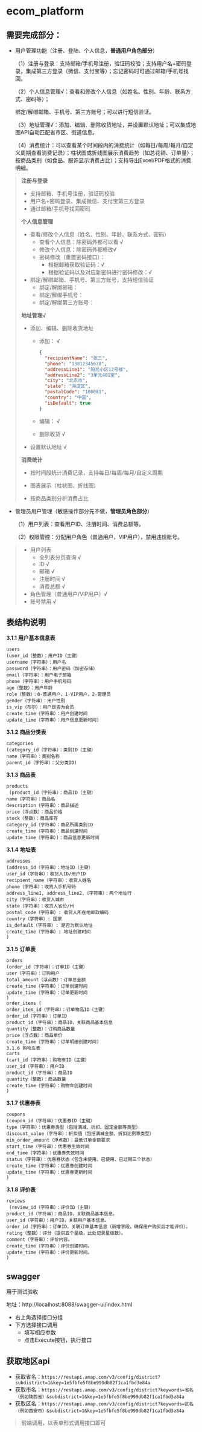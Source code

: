 # ecom_platform

## 需要完成部分：

- 用户管理功能（注册、登陆、个人信息，**普通用户角色部分**）

  （1）注册与登录：支持邮箱/手机号注册，验证码校验；支持用户名+密码登录，集成第三方登录（微信、支付宝等）；忘记密码时可通过邮箱/手机号找回。

  （2）个人信息管理√：查看和修改个人信息（如姓名、性别、年龄、联系方式、密码等）；

  绑定/解绑邮箱、手机号、第三方账号；可以进行短信验证。

  （3）地址管理√：添加、编辑、删除收货地址，并设置默认地址；可以集成地图API自动匹配省市区、街道信息。

  （4）消费统计：可以查看某个时间段内的消费统计（如每日/每周/每月/自定义周期查看消费记录）；柱状图或折线图展示消费趋势（如总花销、订单量）；按商品类别（如食品、服饰显示消费占比）；支持导出Excel/PDF格式的消费明细。

> **注册与登录**
>
> -  支持邮箱、手机号注册，验证码校验
> - 用户名+密码登录，集成微信、支付宝第三方登录
> -  通过邮箱/手机号找回密码
>
> **个人信息管理**
>
> - 查看/修改个人信息（姓名、性别、年龄、联系方式、密码）
>   - 查看个人信息：除密码外都可以看 √
>   - 修改个人信息：除密码外都修改√
>   - 密码修改（重置密码接口）：
>     - 根据邮箱获取验证码：√
>     - 根据验证码以及对应新密码进行密码修改：√
> - 绑定/解绑邮箱、手机号、第三方账号，支持短信验证
>   - 绑定/解绑邮箱：
>   - 绑定/解绑手机号：
>   - 绑定/解绑第三方账号：
>
> **地址管理√** 
>
> - 添加、编辑、删除收货地址 
>
>   - 添加： √
>
>     ```json
>     {
>       "recipientName": "张三",
>       "phone": "13812345678",
>       "addressLine1": "阳光小区12号楼",
>       "addressLine2": "3单元401室",
>       "city": "北京市",
>       "state": "海淀区",
>       "postalCode": "100081",
>       "country": "中国",
>       "isDefault": true
>     }
>     ```
>
>   - 编辑： √
>   - 删除收货 √
>
> - 设置默认地址 √
>
> **消费统计**
>
> - 按时间段统计消费记录，支持每日/每周/每月/自定义周期
>
> - 图表展示（柱状图、折线图）
> - 按商品类别分析消费占比

- 管理员用户管理（敏感操作部分先不做，**管理员角色部分**）

  （1）用户列表：查看用户ID、注册时间、消费总额等。

  （2）权限管控：分配用户角色（普通用户，VIP用户），禁用违规账号。


> - 用户列表
>   - 全列表分页查询 √
>   - ID √
>   - 邮箱 √
>   - 注册时间 √
>   - 消费总额 √
> - 角色管理（普通用户/VIP用户）√
> - 账号禁用 √

## 表结构说明

**3.1.1** **用户基本信息表**

```
users 
(user_id（整数）：用户ID（主键）
username（字符串）：用户名
password（字符串）：用户密码（加密存储）
email（字符串）：用户电子邮箱
phone（字符串）：用户手机号码
age（整数）：用户年龄
role（整数）：0-普通用户，1-VIP用户，2-管理员
gender（字符串）：用户性别
is_vip（布尔）：用户是否为会员
create_time（字符串）：用户创建时间
update_time（字符串）：用户信息更新时间)
```

**3.1.2** **商品分类表**

```
categories 
(category_id（字符串）：类别ID（主键）
name（字符串）：类别名称
parent_id（字符串）：父分类ID)
```

**3.1.3** **商品表**

```
products
 (product_id（字符串）：商品ID（主键）
name（字符串）：商品名
description（字符串）：商品描述
price（浮点数）：商品价格
stock（整数）：商品库存
category_id（字符串）：商品所属类别ID
create_time（字符串）：商品创建时间
update_time（字符串）)：商品信息更新时间
```

**3.1.4** **地址表**

```
addresses 
(address_id（字符串）：地址ID（主键）
user_id（字符串）：收货人ID/用户ID
recipient_name（字符串）：收货人姓名
phone（字符串）：收货人手机号码
address_line1, address_line2,（字符串）：两个地址行
city（字符串）：收货人城市
state（字符串）：收货人省份/州
postal_code（字符串）: 收货人所在地邮政编码
country（字符串）: 国家
is_default（字符串）: 是否为默认地址
create_time（字符串）: 地址创建时间
)
```

**3.1.5** **订单表**

```
orders 
(order_id（字符串）：订单ID（主键）
user（字符串）：订购用户
total_amount（浮点数）：订单总金额
create_time（字符串）：订单创建时间
update_time（字符串）：订单更新时间
)
order_items (
order_item_id（字符串）：订单物品ID（主键）
order_id（字符串）：订单ID
product_id（字符串）：商品ID，关联商品基本信息
quantity（整数）：订购商品数量
price（浮点数）：商品单价
create_time（字符串）：订单明细创建时间)
3.1.6 购物车表
carts 
(cart_id（字符串）：购物车ID（主键）
user_id（字符串）：用户ID
product_id（字符串）：商品ID
quantity（整数）：商品数量
create_time（字符串）：购物车创建时间
)
```

**3.1.7** **优惠券表**

```
coupons 
(coupon_id（字符串）：优惠券ID（主键）
type（字符串）：优惠券类型（包括满减、折扣、固定金额等类型）
discount_value（字符串）：折扣值（包括满减金额、折扣比例等类型）
min_order_amount（浮点数）：最低订单金额要求
start_time（字符串）：优惠券生效时间
end_time（字符串）：优惠券失效时间
status（字符串）：优惠券状态（包含未使用、已使用、已过期三个状态）
create_time（字符串）：优惠券创建时间
update_time（字符串）：优惠券更新时间
)
```

**3.1.8** **评价表**

```
reviews
 (review_id（字符串）：评价ID（主键）
product_id（字符串）：商品ID，关联商品基本信息。
user_id（字符串）：用户ID，关联用户基本信息。
order_id（字符串）：订单ID，关联订单基本信息（新增字段，确保用户购买后才能评价）。
rating（整数）：评分（提供五个星级，此处记录星级数）。
comment（字符串）：评价内容。
create_time（字符串）：评价创建时间。
update_time（字符串）：评价更新时间。
)
```

## swagger

用于测试验收

地址：http://localhost:8088/swagger-ui/index.html

- 右上角选择接口分组
- 下方选择接口调用
  - 填写相应参数
  - 点击Execute按钮，执行接口

## 获取地区api

- 获取省名：`https://restapi.amap.com/v3/config/district?subdistrict=1&key=1e5fbfe5f8be999db82f1ca1fbd3e84a`
- 获取市名：`https://restapi.amap.com/v3/config/district?keywords=省名（例如陕西省）&subdistrict=1&key=1e5fbfe5f8be999db82f1ca1fbd3e84a`
- 获取区名：`https://restapi.amap.com/v3/config/district?keywords=区名（例如西安市）&subdistrict=1&key=1e5fbfe5f8be999db82f1ca1fbd3e84a`

> 前端调用，以表单形式调用接口即可